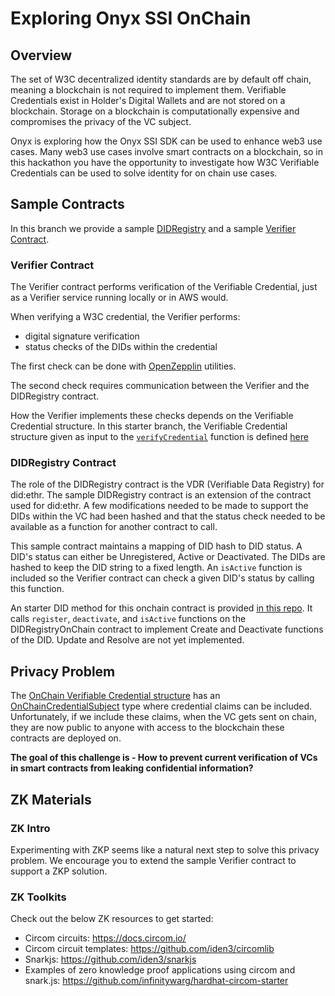 # Exploring Onyx SSI OnChain

## Overview
The set of W3C decentralized identity standards are by default off chain, meaning a blockchain is not required to implement them. Verifiable Credentials exist in Holder's Digital Wallets and are not stored on a blockchain. Storage on a blockchain is computationally expensive and compromises the privacy of the VC subject. 

Onyx is exploring how the Onyx SSI SDK can be used to enhance web3 use cases. Many web3 use cases involve smart contracts on a blockchain, so in this hackathon you have the opportunity to investigate how W3C Verifiable Credentials can be used to solve identity for on chain use cases.

## Sample Contracts

In this branch we provide a sample [DIDRegistry](src/services/common/did/contracts/DIDRegistryOnChain.sol) and a sample [Verifier Contract](src/services/common/did/contracts/Verifier.sol). 

### Verifier Contract
The Verifier contract performs verification of the Verifiable Credential, just as a Verifier service running locally or in AWS would.

When verifying a W3C credential, the Verifier performs:
* digital signature verification
* status checks of the DIDs within the credential

The first check can be done with [OpenZepplin](https://docs.openzeppelin.com/contracts/2.x/utilities) utilities.

The second check requires communication between the Verifier and the DIDRegistry contract. 

How the Verifier implements these checks depends on the Verifiable Credential structure. In this starter branch, the Verifiable Credential structure given as input to the [`verifyCredential`](src/services/common/did/contracts/Verifier.sol#L96) function is defined [here](src/services/common/did/contracts/IVerifier.sol#L23)

### DIDRegistry Contract
The role of the DIDRegistry contract is the VDR (Verifiable Data Registry) for did:ethr. The sample DIDRegistry contract is an extension of the contract used for did:ethr. A few modifications needed to be made to support the DIDs within the VC had been hashed and that the status check needed to be available as a function for another contract to call.

This sample contract maintains a mapping of DID hash to DID status. A DID's status can either be Unregistered, Active or Deactivated. The DIDs are hashed to keep the DID string to a fixed length. An `isActive` function is included so the Verifier contract can check a given DID's status by calling this function.

An starter DID method for this onchain contract is provided [in this repo](https://github.com/jpmorganchase/onyx-ssi-sdk/blob/onchain-hackathon/src/services/common/did/did-onchain.ts). It calls `register`, `deactivate`, and `isActive` functions on the DIDRegistryOnChain contract to implement Create and Deactivate functions of the DID. Update and Resolve are not yet implemented.

## Privacy Problem
The [OnChain Verifiable Credential structure](src/services/common/did/contracts/IVerifier.sol#L23) has an [OnChainCredentialSubject](src/services/common/did/contracts/IVerifier.sol#L5) type where credential claims can be included. Unfortunately, if we include these claims, when the VC gets sent on chain, they are now public to anyone with access to the blockchain these contracts are deployed on.

**The goal of this challenge is -	How to prevent current verification of VCs in smart contracts from leaking confidential information?**

## ZK Materials

### ZK Intro
Experimenting with ZKP seems like a natural next step to solve this privacy problem. We encourage you to extend the sample Verifier contract to support a ZKP solution. 

### ZK Toolkits
Check out the below ZK resources to get started:
* Circom circuits: https://docs.circom.io/
* Circom circuit templates: https://github.com/iden3/circomlib
* Snarkjs: https://github.com/iden3/snarkjs
* Examples of zero knowledge proof applications using circom and snark.js: https://github.com/infinitywarg/hardhat-circom-starter 


